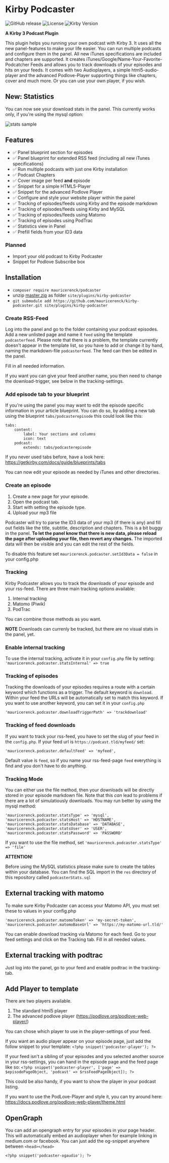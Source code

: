 # Kirby Podcaster

![GitHub release](https://img.shields.io/github/release/mauricerenck/kirby-podcaster.svg?maxAge=1800) ![License](https://img.shields.io/github/license/mashape/apistatus.svg) ![Kirby Version](https://img.shields.io/badge/Kirby-3%2B-black.svg)

**A Kirby 3 Podcast Plugin**

This plugin helps you running your own podcast with Kirby 3. It uses all the new panel-features to make your life easier. You can run multiple podcasts and configure them in the panel. All new iTunes specifications are included and chapters are supported. It creates iTunes/Google/Name-Your-Favorite-Podcatcher Feeds and allows you to track downloads of your episodes and hits on your feeds. It comes with two Audioplayers, a simple html5-audio-player and the advanced Podlove-Player supporting things like chapters, cover and much more. Or you can use your own player, if you wish.

## New: Statistics
You can now see your download stats in the panel. This currently works only, if you're using the mysql option:

![stats sample](doc-assets/stats-sample.png)


## Features

* ✅ Panel blueprint section for episodes
* ✅ Panel blueprint for extended RSS feed (including all new iTunes specifications)
* ✅ Run multiple podcasts with just one Kirby installation
* ✅ Podcast Chapters
* ✅ Cover image per feed **and** episode
* ✅ Snippet for a simple HTML5-Player
* ✅ Snippet for the advanced Podlove Player
* ✅ Configure and style your website player within the panel
* ✅ Tracking of episodes/feeds using Kirby and the episode markdown
* ✅ Tracking of episodes/feeds using Kirby and MySQL
* ✅ Tracking of episodes/feeds using Matomo
* ✅ Tracking of episodes using PodTrac
* ✅ Statistics view in Panel
* ✅ Prefill fields from your ID3 data

### Planned 

* Import your old podcast to Kirby Podcaster
* Snippet for Podlove Subscribe box

## Installation

- `composer require mauricerenck/podcaster`
- unzip [master.zip](https://github.com/mauricerenck/kirby-podcaster/releases/latest) as folder `site/plugins/kirby-podcaster`
- `git submodule add https://github.com/mauricerenck/kirby-podcaster.git site/plugins/kirby-podcaster`

### Create RSS-Feed
Log into the panel and go to the folder containing your podcast episodes. Add a new unlisted page and name it `feed` using the template `podcasterfeed`. Please note that there is a problem, the template currently doesn't appear in the template list, so you have to add or change it by hand, naming the markdown-file `podcasterfeed`. The feed can then be edited in the panel.

Fill in all needed information.

If you want you can give your feed another name, you then need to change the download-trigger, see below in the tracking-settings.

### Add episode tab to your blueprint

If you're using the panel you may want to edit the episode specific information in your article blueprint. You can do so, by adding a new tab using the blueprint `tabs/podcasterepisode` this could look like this:

```
tabs:
    content:
        label: Your sections and columns
        icon: text
    podcast:
        extends: tabs/podcasterepisode
```

If you never used tabs before, have a look here: https://getkirby.com/docs/guide/blueprints/tabs

You can now edit your episode as needed by iTunes and other directories.

### Create an episode
1. Create a new page for your episode.
2. Open the podcast tab.
3. Start with setting the episode type.
4. Upload your mp3 file

Podcaster will try to parse the ID3 data of your mp3 (if there is any) and fill out fields like the title, subtitle, description and chapters. This is a bit buggy in the panel. **To let the panel know that there is new data, please reload the page after uploading your file, then revert any changes.** The imported data will then be visible and you can edit the rest of the fields.

To disable this feature set `mauricerenck.podcaster.setId3Data = false` in your config.php

### Tracking

Kirby Podcaster allows you to track the downloads of your episode and your rss-feed. There are three main tracking options available:

1. Internal tracking
2. Matomo (Piwik)
3. PodTrac

You can combine those methods as you want.

**NOTE**
Downloads can currenly be tracked, but there are no visual stats in the panel, yet.

### Enable internal tracking

To use the internal tracking, activate it in your `config.php` file by setting:
```'mauricerenck.podcaster.statsInternal' => true```

### Tracking of episodes
Tracking the downloads of your episodes requires a route with a certain keyword which functions as a trigger. The default keyword is `download`. Within your feed the URLs will be automatically set to match this keyword. If you want to use another keyword, you can set it in your `config.php`

```'mauricerenck.podcaster.downloadTriggerPath' => 'trackdownload'```

### Tracking of feed downloads
If you want to track your rss-feed, you have to set the slug of your feed in the `config.php`. If your feed url is `https://podcast.tld/myfeed/` set:

```
'mauricerenck.podcaster.defaultFeed' => 'myfeed',
```

Default value is `feed`, so if you name your rss-feed-page `feed` everything is find and you don't have to do anything.

### Tracking Mode
You can either use the file method, then your downloads will be directly stored in your episode markdown file. Note that this *can* lead to problems if there are a lot of simulatiously downloads. You may run better by using the mysql method:

```
'mauricerenck.podcaster.statsType' => 'mysql',
'mauricerenck.podcaster.statsHost' => 'HOSTNAME',
'mauricerenck.podcaster.statsDatabase' => 'DATABASE',
'mauricerenck.podcaster.statsUser' => 'USER',
'mauricerenck.podcaster.statsPassword' => 'PASSWORD'
```

If you want to use the file method, set 
```'mauricerenck.podcaster.statsType' => 'file'```

**ATTENTION!**

Before using the MySQL statistics please make sure to create the tables within your database. You can find the SQL import in the `res` directory of this repository called `podcasterStats.sql`


## External tracking with matomo
To make sure Kirby Podcaster can access your Matomo API, you must set these to values in your config.php

```
'mauricerenck.podcaster.matomoToken' => 'my-secret-token',
'mauricerenck.podcaster.matomoBaseUrl' => 'https://my-matomo-url.tld/'
```

You can enable download tracking via Matomo for each feed. Go to your feed settings and click on the Tracking tab. Fill in all needed values.


## External tracking with podtrac
Just log into the panel, go to your feed and enable podtrac in the tracking-tab.


## Add Player to template

There are two players available.

1. The standard html5 player
2. The advanced podlove player (https://podlove.org/podlove-web-player/)

You can chose which player to use in the player-settings of your feed.

If you want an audio player appear on your episode page, just add the follow snippet to your template: `<?php snippet('podcaster-player'); ?>`

If your feed isn't a sibling of your episodes and you selected another source in your rss-settings, you can hand in the episode page and the feed page like so: `<?php snippet('podcaster-player', ['page' => $episodePageObject, 'podcast' => $rssFeedPageObject]); ?>`

This could be also handy, if you want to show the player in your podcast listing.

If you want to use the PodLove-Player and style it, you can try around here: https://docs.podlove.org/podlove-web-player/theme.html


## OpenGraph
You can add an opengraph entry for your episodes in your page header. This will automatically embed an audioplayer when for example linking in medium.com or facebook. You can just add the og-snippet anywhere between `<head></head>`

```<?php snippet('podcaster-ogaudio'); ?>```
